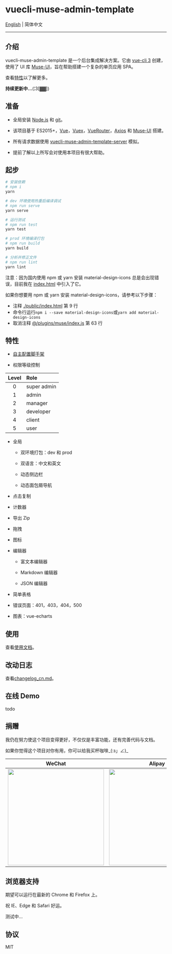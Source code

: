 # vuecli-muse-admin-template

[English](README.md) | 简体中文

---

## 介绍

vuecli-muse-admin-template 是一个后台集成解决方案。它由 [vue-cli 3](https://cli.vuejs.org/) 创建，使用了 UI 库 [Muse-UI](https://muse-ui.org/)，旨在帮助搭建一个复杂的单页应用 SPA。

查看[特性](#特性)以了解更多。

**持续更新中...**(¦3[▓▓])

## 准备

- 全局安装 [Node.js](http://nodejs.cn/) 和 [git](https://git-scm.com/)。

- 该项目基于 ES2015+，[Vue](https://vuejs.org/)，[Vuex](https://vuex.vuejs.org/)，[VueRouter](https://router.vuejs.org/guide/)，[Axios](https://github.com/axios/axios) 和 [Muse-UI](https://muse-ui.org/) 搭建。

- 所有请求数据使用 [vuecli-muse-admin-template-server](https://github.com/ModyQyW/vuecli-muse-admin-template-server) 模拟。

- 提前了解以上所写会对使用本项目有很大帮助。

## 起步

```sh
# 安装依赖
# npm i
yarn

# dev 环境使用热重启编译调试
# npm run serve
yarn serve

# 运行测试
# npm run test
yarn test

# prod 环境编译打包
# npm run build
yarn build

# 分析并修正文件
# npm run lint
yarn lint
```

注意：因为国内使用 npm 或 yarn 安装 material-design-icons 总是会出现错误，目前我在 [index.html](./public/index.html) 中引入了它。

如果你想要用 npm 或 yarn 安装 material-design-icons，请参考以下步骤：

- 注释 [./public/index.html](./public/index.html) 第 9 行
- 命令行运行`npm i --save material-design-icons`或`yarn add material-design-icons`
- 取消注释 [@/plugins/muse/index.js](./src/plugins/muse/index.js) 第 63 行

## 特性

- [自主配置脚手架](https://cli.vuejs.org/zh/config/)

- 权限等级控制

|Level|Role|
|:-:|:--|
|0|super admin|
|1|admin|
|2|manager|
|3|developer|
|4|client|
|5|user|

- 全局

  - 双环境打包：dev 和 prod

  - 双语言：中文和英文

  - 动态侧边栏

  - 动态面包屑导航

- 点击复制

- 计数器

- 导出 Zip

- 拖拽

- 图标
  
- 编辑器

  - 富文本编辑器

  - Markdown 编辑器

  - JSON 编辑器

- 简单表格

- 错误页面：401，403，404，500

- 图表：vue-echarts

## 使用

查看[使用文档](./docs/usage_cn.md)。

## 改动日志

查看[changelog_cn.md](./docs/changelog_cn.md)。

## 在线 Demo

todo

## 捐赠

我仍在努力使这个项目变得更好，不仅仅是丰富功能，还有完善代码与文档。

如果你觉得这个项目对你有用，你可以给我买杯咖啡_(:з」∠)_

|WeChat|Alipay|
|:-:|:-:|
|<img src="https://raw.githubusercontent.com/ModyQyW/Pictures/master/wechat.png" style="width: 300px;"/>|<img src="https://raw.githubusercontent.com/ModyQyW/Pictures/master/alipay.jpg" style="width: 300px;" />|

## 浏览器支持

期望可以运行在最新的 Chrome 和 Firefox 上。

祝 IE、Edge 和 Safari 好运。

测试中...

## 协议

MIT